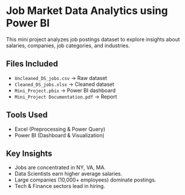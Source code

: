 # Job Market Data Analytics using Power BI

This mini project analyzes job postings dataset to explore insights about salaries, companies, job categories, and industries.

## Files Included
- `Uncleaned_DS_jobs.csv` → Raw dataset
- `Cleaned_DS_jobs.xlsx` → Cleaned dataset
- `Mini_Project.pbix` → Power BI dashboard
- `Mini_Project Documentation.pdf` → Report

## Tools Used
- Excel (Preprocessing & Power Query)
- Power BI (Dashboard & Visualization)

## Key Insights
- Jobs are concentrated in NY, VA, MA.
- Data Scientists earn higher average salaries.
- Large companies (10,000+ employees) dominate postings.
- Tech & Finance sectors lead in hiring.






